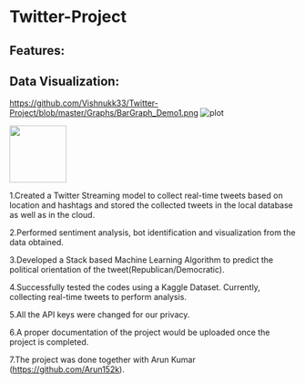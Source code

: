 # Twitter-Project
## Features:



## Data Visualization:
https://github.com/Vishnukk33/Twitter-Project/blob/master/Graphs/BarGraph_Demo1.png
![plot](https://github.com/Vishnukk33/Twitter-Project/blob/master/Graphs/BarGraph_Demo1.png)


<img src="https://github.com/Vishnukk33/Twitter-Project/blob/master/Graphs/BarGraph_Demo1.png" width="100" height="100"/>


1.Created a Twitter Streaming model to collect real-time tweets based on location and hashtags and stored the collected tweets in the local database as well as in the cloud.

2.Performed sentiment analysis, bot identification and visualization from the data obtained.

3.Developed a Stack based Machine Learning Algorithm to predict the political orientation of the tweet(Republican/Democratic).

4.Successfully tested the codes using a Kaggle Dataset. Currently, collecting real-time tweets to perform analysis.

5.All the API keys were changed for our privacy.

6.A proper documentation of the project would be uploaded once the project is completed.

7.The project was done together with Arun Kumar (https://github.com/Arun152k).

